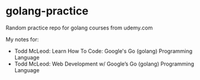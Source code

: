 # golang-practice
Random practice repo for golang courses from udemy.com

My notes for:
- Todd McLeod: Learn How To Code: Google's Go (golang) Programming Language
- Todd McLeod: Web Development w/ Google’s Go (golang) Programming Language
